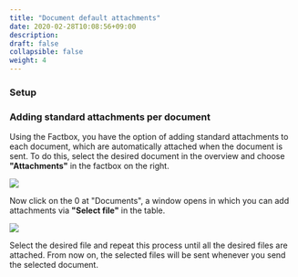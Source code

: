 ```yaml
---
title: "Document default attachments"
date: 2020-02-28T10:08:56+09:00
description: 
draft: false
collapsible: false
weight: 4
---
```

### Setup

### Adding standard attachments per document

Using the Factbox, you have the option of adding standard attachments to each document, which are automatically attached when the document is sent. To do this, select the desired document in the overview and choose **"Attachments"** in the factbox on the right.

![](images/apps/attachmentoverattach.PNG)

Now click on the 0 at "Documents", a window opens in which you can add attachments via **"Select file"** in the table.

![](images/apps/attachmentdoc.PNG)

Select the desired file and repeat this process until all the desired files are attached. From now on, the selected files will be sent whenever you send the selected document.
